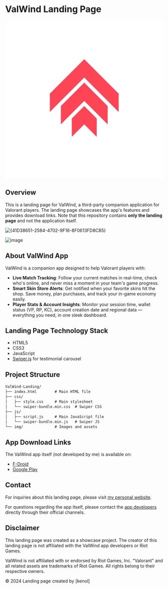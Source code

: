 # ValWind Landing Page

<p align="center">
    <img src="./img/icon_transparent.svg" alt="ValWind Logo"/>
</p>

## Overview

This is a landing page for ValWind, a third-party companion application for Valorant players. The landing page showcases the app's features and provides download links. Note that this repository contains **only the landing page** and not the application itself.

![{41D38651-2584-4702-9F16-8F0613FD8C85}](https://github.com/user-attachments/assets/3fc49e8c-4ce1-405c-b3cd-9b3d81df5999)


![image](https://github.com/user-attachments/assets/d368a8f4-9d46-4c32-8215-39f20281dd41)


## About ValWind App

ValWind is a companion app designed to help Valorant players with:

- **Live Match Tracking**: Follow your current matches in real-time, check who's online, and never miss a moment in your team's game progress.
- **Smart Skin Store Alerts**: Get notified when your favorite skins hit the shop. Save money, plan purchases, and track your in-game economy easily.
- **Player Stats & Account Insights**: Monitor your session time, wallet status (VP, RP, KC), account creation date and regional data — everything you need, in one sleek dashboard.

## Landing Page Technology Stack

- HTML5
- CSS3
- JavaScript
- [Swiper.js](https://swiperjs.com/) for testimonial carousel

## Project Structure

```
ValWind-Landing/
├── index.html        # Main HTML file
├── css/
│   ├── style.css     # Main stylesheet
│   └── swiper-bundle.min.css  # Swiper CSS
├── js/
│   ├── script.js     # Main JavaScript file
│   └── swiper-bundle.min.js   # Swiper JS
└── img/              # Images and assets
```

## App Download Links

The ValWind app itself (not developed by me) is available on:

- [F-Droid](https://f-droid.org/packages/com.valwind.app/)
- [Google Play](https://play.google.com/store/apps/details?id=com.valwind.app)

## Contact

For inquiries about this landing page, please visit [my personal website](https://kenoleeee.github.io/social-links-profile-main/).

For questions regarding the app itself, please contact the [app developers](https://kuska1.github.io) directly through their official channels.

## Disclaimer

This landing page was created as a showcase project. The creator of this landing page is not affiliated with the ValWind app developers or Riot Games.

ValWind is not affiliated with or endorsed by Riot Games, Inc. "Valorant" and all related assets are trademarks of Riot Games. All rights belong to their respective owners.

© 2024 Landing page created by [kenol]

